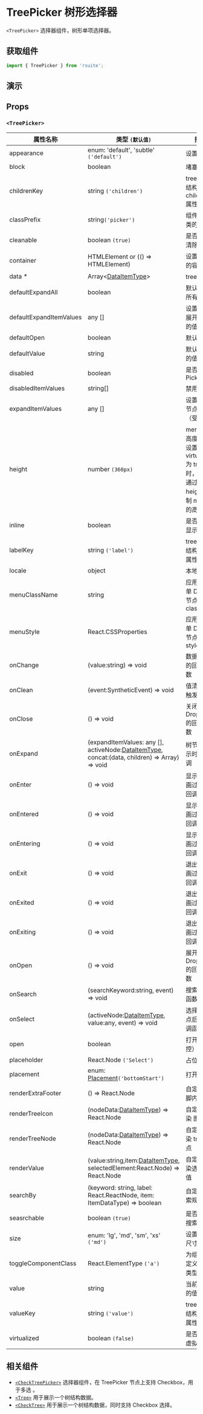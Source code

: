 # TreePicker 树形选择器

`<TreePicker>` 选择器组件，树形单项选择器。

## 获取组件

```js
import { TreePicker } from 'rsuite';
```

## 演示

<!--{demo}-->

## Props

### `<TreePicker>`

| 属性名称                | 类型 `(默认值)`                                                                                         | 描述                                                                            |
| ----------------------- | ------------------------------------------------------------------------------------------------------- | ------------------------------------------------------------------------------- |
| appearance              | enum: 'default', 'subtle' `('default')`                                                                 | 设置外观                                                                        |
| block                   | boolean                                                                                                 | 堵塞整行                                                                        |
| childrenKey             | string `('children')`                                                                                   | tree 数据结构 children 属性名称                                                 |
| classPrefix             | string`('picker')`                                                                                      | 组件 CSS 类的前缀                                                               |
| cleanable               | boolean `(true)`                                                                                        | 是否可以清除                                                                    |
| container               | HTMLElement or (() => HTMLElement)                                                                      | 设置渲染的容器                                                                  |
| data \*                 | Array&lt;[DataItemType](#types)&gt;                                                                     | tree 数据                                                                       |
| defaultExpandAll        | boolean                                                                                                 | 默认展开所有节点                                                                |
| defaultExpandItemValues | any []                                                                                                  | 设置默认展开节点的值                                                            |
| defaultOpen             | boolean                                                                                                 | 默认打开                                                                        |
| defaultValue            | string                                                                                                  | 默认选中的值                                                                    |
| disabled                | boolean                                                                                                 | 是否禁用 Picker                                                                 |
| disabledItemValues      | string[]                                                                                                | 禁用选项                                                                        |
| expandItemValues        | any []                                                                                                  | 设置展开节点的值（受控）                                                        |
| height                  | number `(360px)`                                                                                        | menu 的高度。当设置了 virtualized 为 true 时， 可以通过 height 控制 menu 的高度 |
| inline                  | boolean                                                                                                 | 是否内联显示 tree                                                               |
| labelKey                | string `('label')`                                                                                      | tree 数据结构 label 属性名称                                                    |
| locale                  | object                                                                                                  | 本地语言                                                                        |
| menuClassName           | string                                                                                                  | 应用于菜单 DOM 节点的 css class                                                 |
| menuStyle               | React.CSSProperties                                                                                     | 应用于菜单 DOM 节点的 style                                                     |
| onChange                | (value:string) => void                                                                                  | 数据改变的回调函数                                                              |
| onClean                 | (event:SyntheticEvent) => void                                                                          | 值清理时触发回调                                                                |
| onClose                 | () => void                                                                                              | 关闭 Dropdown 的回调函数                                                        |
| onExpand                | (expandItemValues: any [], activeNode:[DataItemType](#types), concat:(data, children) => Array) => void | 树节点展示时的回调                                                              |
| onEnter                 | () => void                                                                                              | 显示前动画过渡的回调函数                                                        |
| onEntered               | () => void                                                                                              | 显示后动画过渡的回调函数                                                        |
| onEntering              | () => void                                                                                              | 显示中动画过渡的回调函数                                                        |
| onExit                  | () => void                                                                                              | 退出前动画过渡的回调函数                                                        |
| onExited                | () => void                                                                                              | 退出后动画过渡的回调函数                                                        |
| onExiting               | () => void                                                                                              | 退出中动画过渡的回调函数                                                        |
| onOpen                  | () => void                                                                                              | 展开 Dropdown 的回调函数                                                        |
| onSearch                | (searchKeyword:string, event) => void                                                                   | 搜索回调函数                                                                    |
| onSelect                | (activeNode:[DataItemType](#types), value:any, event) => void                                           | 选择树节点后的回调函数                                                          |
| open                    | boolean                                                                                                 | 打开（受控）                                                                    |
| placeholder             | React.Node `('Select')`                                                                                 | 占位符                                                                          |
| placement               | enum: [Placement](#types)`('bottomStart')`                                                              | 打开位置                                                                        |
| renderExtraFooter       | () => React.Node                                                                                        | 自定义页脚内容                                                                  |
| renderTreeIcon          | (nodeData:[DataItemType](#types)) => React.Node                                                         | 自定义渲染 图标                                                                 |
| renderTreeNode          | (nodeData:[DataItemType](#types)) => React.Node                                                         | 自定义渲染 tree 节点                                                            |
| renderValue             | (value:string,item:[DataItemType](#types), selectedElement:React.Node) => React.Node                    | 自定义渲染选中的值                                                              |
| searchBy                | (keyword: string, label: React.ReactNode, item: ItemDataType) => boolean                                | 自定义搜索规则                                                                  |
| seasrchable             | boolean `(true)`                                                                                        | 是否可以搜索                                                                    |
| size                    | enum: 'lg', 'md', 'sm', 'xs' `('md')`                                                                   | 设置组件尺寸                                                                    |
| toggleComponentClass    | React.ElementType `('a')`                                                                               | 为组件自定义元素类型                                                            |
| value                   | string                                                                                                  | 当前选中的值                                                                    |
| valueKey                | string `('value')`                                                                                      | tree 数据结构 value 属性名称                                                    |
| virtualized             | boolean `(false)`                                                                                       | 是否开启虚拟列表                                                                |

## 相关组件

- [`<CheckTreePicker>`](./check-tree-picker) 选择器组件，在 TreePicker 节点上支持 Checkbox，用于多选 。
- [`<Tree>`](./tree) 用于展示一个树结构数据。
- [`<CheckTree>`](./check-tree) 用于展示一个树结构数据，同时支持 Checkbox 选择。
